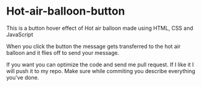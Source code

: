 # Hot-air-balloon-button

This is a button hover effect of Hot air balloon made using HTML, CSS and JavaScript

When you click the button the message gets transferred to the hot air balloon and it flies off to send your message.

If you want you can optimize the code and send me pull request. If I like it I will push it to my repo. Make sure while commiting you describe everything you've done.
